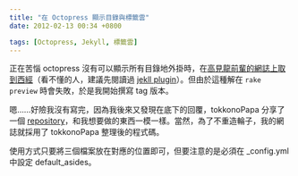 ```yaml
---
title: "在 Octopress 顯示目錄與標籤雲"
date: 2012-02-13 00:34 +0800

tags: [Octopress, Jekyll, 標籤雲]
---
```


正在苦惱 octopress 沒有可以顯示所有目錄地外掛時，在[高見龍前輩的網誌上取到西經](http://blog.eddie.com.tw/2011/12/05/add-catetories-to-sidebar-in-octopress/)（看不懂的人，建議先閱讀過 [jekll plugin](https://github.com/mojombo/jekyll/wiki/Plugins)）。但由於這種解在 `rake preview` 時會失敗，於是我開始撰寫 tag 版本。

嗯……好險我沒有寫完，因為我後來又發現在底下的回覆，tokkonoPapa 分享了一個 [repository](https://github.com/tokkonopapa/octopress-tagcloud)，和我想要做的東西一模一樣。當然，為了不重造輪子，我的網誌就採用了 tokkonoPapa 整理後的程式碼。

使用方式只要將三個檔案放在對應的位置即可，但要注意的是必須在 _config.yml 中設定 default_asides。